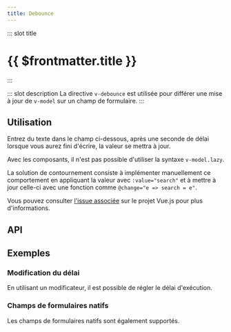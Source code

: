```yaml
---
title: Debounce
---
```


::: slot title
# {{ $frontmatter.title }}
:::

::: slot description
La directive `v-debounce` est utilisée pour différer une mise à jour de `v-model` sur un champ de formulaire.
:::

## Utilisation

Entrez du texte dans le champ ci-dessous, après une seconde de délai lorsque vous aurez fini d'écrire, la valeur se mettra à jour.

<DocExample
  eager
  file="directives/debounce/examples/debounce"
/>

<DocInfo>

Avec les composants, il n'est pas possible d'utiliser la syntaxe `v-model.lazy`.

La solution de contournement consiste à implémenter manuellement ce comportement en appliquant la valeur avec `:value="search"` et à mettre à jour celle-ci avec une fonction comme `@change="e => search = e"`.

Vous pouvez consulter [l'issue associée](https://github.com/vuejs/vue/issues/6914) sur le projet Vue.js pour plus d'informations.

</DocInfo>

## API

<DocApi
  :value="['v-debounce']"
  :api="{
    'v-debounce': {
      options: [
        {
          name: 'value',
          type: 'function',
          default: 'undefined',
          description: 'Fonction exécutée après le délai. Par défaut un évènement `change` sera émit.'
        },
        {
          name: 'arg:time',
          type: 'number',
          default: '500',
          description: 'Nombre de millisecondes à attendre avant d\'appeler la fonction `value` ou d\'émettre un événement.'
        }
      ]
    }
  }"
/>

## Exemples

### Modification du délai

En utilisant un modificateur, il est possible de régler le délai d'exécution.

<DocExample file="directives/debounce/examples/debounce-arg" />

### Champs de formulaires natifs

Les champs de formulaires natifs sont également supportés.

<DocExample file="directives/debounce/examples/debounce-native" />
